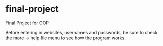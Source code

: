 # final-project
Final Project for OOP

Before entering in websites, usernames and passwords, be sure to check the more -> help file menu to see how the program works. 
